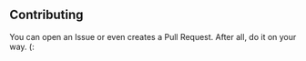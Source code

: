 ## Contributing

You can open an Issue or even creates a Pull Request. After all, do it on your way. (:
